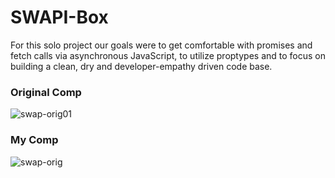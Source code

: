 # SWAPI-Box

For this solo project our goals were to get comfortable with promises and fetch calls via asynchronous JavaScript, to utilize proptypes and to focus on building a clean, dry and developer-empathy driven code base.


### Original Comp

![swap-orig01](https://user-images.githubusercontent.com/11744547/40002547-4e09ad3e-574e-11e8-9f13-5cbf8c9a3abc.png)


### My Comp

![swap-orig](https://user-images.githubusercontent.com/11744547/40002519-40642c7c-574e-11e8-9df3-fa81eae57dac.png)

